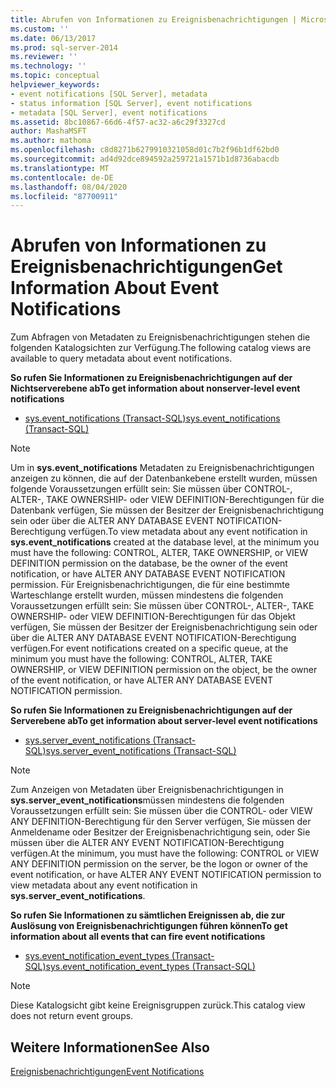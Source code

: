 ```yaml
---
title: Abrufen von Informationen zu Ereignisbenachrichtigungen | Microsoft-Dokumentation
ms.custom: ''
ms.date: 06/13/2017
ms.prod: sql-server-2014
ms.reviewer: ''
ms.technology: ''
ms.topic: conceptual
helpviewer_keywords:
- event notifications [SQL Server], metadata
- status information [SQL Server], event notifications
- metadata [SQL Server], event notifications
ms.assetid: 8bc10867-66d6-4f57-ac32-a6c29f3327cd
author: MashaMSFT
ms.author: mathoma
ms.openlocfilehash: c8d8271b6279910321058d01c7b2f96b1df62bd0
ms.sourcegitcommit: ad4d92dce894592a259721a1571b1d8736abacdb
ms.translationtype: MT
ms.contentlocale: de-DE
ms.lasthandoff: 08/04/2020
ms.locfileid: "87700911"
---
```

# <a name="get-information-about-event-notifications"></a><span data-ttu-id="d6822-102">Abrufen von Informationen zu Ereignisbenachrichtigungen</span><span class="sxs-lookup"><span data-stu-id="d6822-102">Get Information About Event Notifications</span></span>
  <span data-ttu-id="d6822-103">Zum Abfragen von Metadaten zu Ereignisbenachrichtigungen stehen die folgenden Katalogsichten zur Verfügung.</span><span class="sxs-lookup"><span data-stu-id="d6822-103">The following catalog views are available to query metadata about event notifications.</span></span>  
  
 <span data-ttu-id="d6822-104">**So rufen Sie Informationen zu Ereignisbenachrichtigungen auf der Nichtserverebene ab**</span><span class="sxs-lookup"><span data-stu-id="d6822-104">**To get information about nonserver-level event notifications**</span></span>  
  
-   [<span data-ttu-id="d6822-105">sys.event_notifications &#40;Transact-SQL&#41;</span><span class="sxs-lookup"><span data-stu-id="d6822-105">sys.event_notifications &#40;Transact-SQL&#41;</span></span>](/sql/relational-databases/system-catalog-views/sys-event-notifications-transact-sql)  
  
> [!NOTE]  
>  <span data-ttu-id="d6822-106">Um in **sys.event_notifications** Metadaten zu Ereignisbenachrichtigungen anzeigen zu können, die auf der Datenbankebene erstellt wurden, müssen folgende Voraussetzungen erfüllt sein: Sie müssen über CONTROL-, ALTER-, TAKE OWNERSHIP- oder VIEW DEFINITION-Berechtigungen für die Datenbank verfügen, Sie müssen der Besitzer der Ereignisbenachrichtigung sein oder über die ALTER ANY DATABASE EVENT NOTIFICATION-Berechtigung verfügen.</span><span class="sxs-lookup"><span data-stu-id="d6822-106">To view metadata about any event notification in **sys.event_notifications** created at the database level, at the minimum you must have the following: CONTROL, ALTER, TAKE OWNERSHIP, or VIEW DEFINITION permission on the database, be the owner of the event notification, or have ALTER ANY DATABASE EVENT NOTIFICATION permission.</span></span> <span data-ttu-id="d6822-107">Für Ereignisbenachrichtigungen, die für eine bestimmte Warteschlange erstellt wurden, müssen mindestens die folgenden Voraussetzungen erfüllt sein: Sie müssen über CONTROL-, ALTER-, TAKE OWNERSHIP- oder VIEW DEFINITION-Berechtigungen für das Objekt verfügen, Sie müssen der Besitzer der Ereignisbenachrichtigung sein oder über die ALTER ANY DATABASE EVENT NOTIFICATION-Berechtigung verfügen.</span><span class="sxs-lookup"><span data-stu-id="d6822-107">For event notifications created on a specific queue, at the minimum you must have the following: CONTROL, ALTER, TAKE OWNERSHIP, or VIEW DEFINITION permission on the object, be the owner of the event notification, or have ALTER ANY DATABASE EVENT NOTIFICATION permission.</span></span>  
  
 <span data-ttu-id="d6822-108">**So rufen Sie Informationen zu Ereignisbenachrichtigungen auf der Serverebene ab**</span><span class="sxs-lookup"><span data-stu-id="d6822-108">**To get information about server-level event notifications**</span></span>  
  
-   [<span data-ttu-id="d6822-109">sys.server_event_notifications &#40;Transact-SQL&#41;</span><span class="sxs-lookup"><span data-stu-id="d6822-109">sys.server_event_notifications &#40;Transact-SQL&#41;</span></span>](/sql/relational-databases/system-catalog-views/sys-server-event-notifications-transact-sql)  
  
> [!NOTE]  
>  <span data-ttu-id="d6822-110">Zum Anzeigen von Metadaten über Ereignisbenachrichtigungen in **sys.server_event_notifications**müssen mindestens die folgenden Voraussetzungen erfüllt sein: Sie müssen über die CONTROL- oder VIEW ANY DEFINITION-Berechtigung für den Server verfügen, Sie müssen der Anmeldename oder Besitzer der Ereignisbenachrichtigung sein, oder Sie müssen über die ALTER ANY EVENT NOTIFICATION-Berechtigung verfügen.</span><span class="sxs-lookup"><span data-stu-id="d6822-110">At the minimum, you must have the following: CONTROL or VIEW ANY DEFINITION permission on the server, be the logon or owner of the event notification, or have ALTER ANY EVENT NOTIFICATION permission to view metadata about any event notification in **sys.server_event_notifications**.</span></span>  
  
 <span data-ttu-id="d6822-111">**So rufen Sie Informationen zu sämtlichen Ereignissen ab, die zur Auslösung von Ereignisbenachrichtigungen führen können**</span><span class="sxs-lookup"><span data-stu-id="d6822-111">**To get information about all events that can fire event notifications**</span></span>  
  
-   [<span data-ttu-id="d6822-112">sys.event_notification_event_types &#40;Transact-SQL&#41;</span><span class="sxs-lookup"><span data-stu-id="d6822-112">sys.event_notification_event_types &#40;Transact-SQL&#41;</span></span>](/sql/relational-databases/system-catalog-views/sys-event-notification-event-types-transact-sql)  
  
> [!NOTE]  
>  <span data-ttu-id="d6822-113">Diese Katalogsicht gibt keine Ereignisgruppen zurück.</span><span class="sxs-lookup"><span data-stu-id="d6822-113">This catalog view does not return event groups.</span></span>  
  
## <a name="see-also"></a><span data-ttu-id="d6822-114">Weitere Informationen</span><span class="sxs-lookup"><span data-stu-id="d6822-114">See Also</span></span>  
 [<span data-ttu-id="d6822-115">Ereignisbenachrichtigungen</span><span class="sxs-lookup"><span data-stu-id="d6822-115">Event Notifications</span></span>](event-notifications.md)  
  
  
